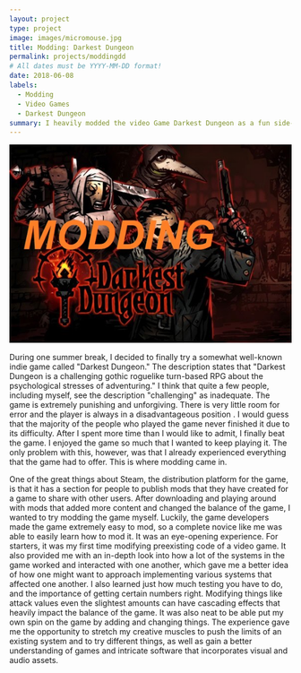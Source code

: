 ```yaml
---
layout: project
type: project
image: images/micromouse.jpg
title: Modding: Darkest Dungeon
permalink: projects/moddingdd
# All dates must be YYYY-MM-DD format!
date: 2018-06-08
labels:
  - Modding
  - Video Games
  - Darkest Dungeon
summary: I heavily modded the video Game Darkest Dungeon as a fun side-project
---
```


<div class="ui small rounded images">
  <img class="ui image" src="../images/modding-dd.jpg">
</div>

During one summer break, I decided to finally try a somewhat well-known indie game called "Darkest Dungeon." The description states that "Darkest Dungeon is a challenging gothic roguelike turn-based RPG about the psychological stresses of adventuring." I think that quite a few people, including myself, see the description "challenging" as inadequate. The game is extremely punishing and unforgiving. There is very little room for error and the player is always in a disadvantageous position . I would guess that the majority of the people who played the game never finished it due to its difficulty. After I spent more time than I would like to admit, I finally beat the game. I enjoyed the game so much that I wanted to keep playing it. The only problem with this, however, was that I already experienced everything that the game had to offer. This is where modding came in.

One of the great things about Steam, the distribution platform for the game, is that it has a section for people to publish mods that they have created for a game to share with other users. After downloading and playing around with mods that added more content and changed the balance of the game, I wanted to try modding the game myself. Luckily, the game developers made the game extremely easy to mod, so a complete novice like me was able to easily learn how to mod it. It was an eye-opening experience. For starters, it was my first time modifying preexisting code of a video game. It also provided me with an in-depth look into how a lot of the systems in the game worked and interacted with one another, which gave me a better idea of how one might want to approach implementing various systems that affected one another. I also learned just how much testing you have to do, and the importance of getting certain numbers right. Modifying things like attack values even the slightest amounts can have cascading effects that heavily impact the balance of the game. It was also neat to be able put my own spin on the game by adding and changing things. The experience gave me the opportunity to stretch my creative muscles to push the limits of an existing system and to try different things, as well as gain a better understanding of games and intricate software that incorporates visual and audio assets.
